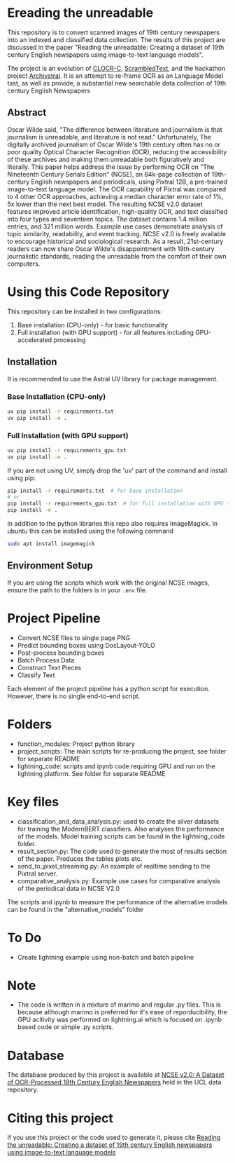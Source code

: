 # Ereading the unreadable
This repository is to convert scanned images of 19th century newspapers into an indexed and classified data collection. The results of this project are discussed in the paper "Reading the unreadable: Creating a dataset of 19th century English newspapers using image-to-text language models".

The project is an evolution of [CLOCR-C](https://github.com/JonnoB/clocrc), [ScrambledText](https://github.com/JonnoB/scrambledtext_analysis), and the hackathon project [Archivstral](https://github.com/JonnoB/archivestal). It is an attempt to re-frame OCR as an Language Model tast, as well as provide, a substantial new searchable data collection of 19th century English Newspapers

## Abstract

Oscar Wilde said, "The difference between literature and journalism is that journalism is unreadable, and literature is not read." Unfortunately, The digitally archived journalism of Oscar Wilde's 19th century often has no or poor quality Optical Character Recognition (OCR), reducing the accessibility of these archives and making them unreadable both figuratively and literally. This paper helps address the issue by performing OCR on "The Nineteenth Century Serials Edition" (NCSE), an 84k-page collection of 19th-century English newspapers and periodicals, using Pixtral 12B, a pre-trained image-to-text language model. The OCR capability of Pixtral was compared to 4 other OCR approaches, achieving a median character error rate of 1%, 5x lower than the next best model. The resulting NCSE v2.0 dataset features improved article identification, high-quality OCR, and text classified into four types and seventeen topics. The dataset contains 1.4 million entries, and 321 million words. Example use cases demonstrate analysis of topic similarity, readability, and event tracking. NCSE v2.0 is freely available to encourage historical and sociological research. As a result, 21st-century readers can now share Oscar Wilde's disappointment with 19th-century journalistic standards, reading the unreadable from the comfort of their own computers. 

# Using this Code Repository

This repository can be installed in two configurations:
1. Base installation (CPU-only) - for basic functionality
2. Full installation (with GPU support) - for all features including GPU-accelerated processing

## Installation

It is recommended to use the Astral UV library for package management.

### Base Installation (CPU-only)
```bash
uv pip install -r requirements.txt
uv pip install -e .
```

### Full Installation (with GPU support)
```bash
uv pip install -r requirements_gpu.txt
uv pip install -e .
```

If you are not using UV, simply drop the 'uv' part of the command and install using pip:
```bash
pip install -r requirements.txt  # for base installation
# or
pip install -r requirements_gpu.txt  # for full installation with GPU support
pip install -e .
```

In addition to the python libraries this repo also requires ImageMagick. In ubuntu this can be installed using the following command

```bash
sudo apt install imagemagick
```

## Environment Setup

If you are using the scripts which work with the original NCSE images, ensure the path to the folders is in your `.env` file.

# Project Pipeline

- Convert NCSE files to single page PNG
- Predict bounding boxes using DocLayout-YOLO
- Post-process bounding boxes
- Batch Process Data
- Construct Text Pieces
- Classify Text

Each element of the project pipeline has a python script for execution. However, there is no single end-to-end script. 

# Folders

- function_modules: Project python library
- project_scripts: The main scripts for re-producing the project, see folder for separate README
- lightning_code: scripts and ipynb code requiring GPU and run on the lightning platform. See folder for separate README

# Key files
- classification_and_data_analysis.py: used to create the silver datasets for training the ModernBERT classifiers. Also analyses the performance of the models. Model training scripts can be found in the lightning_code folder.
- result_section.py: The code used to generate the most of results section of the paper. Produces the tables plots etc.
- send_to_pixel_streaming.py: An example of realtime sending to the Pixtral server.
- comparative_analysis.py: Example use cases for comparative analysis of the periodical data in NCSE V2.0

The scripts and ipynb to measure the performance of the alternative models can be found in the "alternative_models" folder

# To Do
- Create lightning example using non-batch and batch pipeline

# Note
- The code is written in a mixture of marimo and regular .py files. This is because although marimo is preferred for it's ease of reporducibility, the GPU acitivity was performed on lightning.ai which is focused on .ipynb based code or simple .py scripts.

# Database

The database produced by this project is available at [NCSE v2.0: A Dataset of OCR-Processed 19th Century English Newspapers](https://rdr.ucl.ac.uk/articles/dataset/NCSE_v2_0_A_Dataset_of_OCR-Processed_19th_Century_English_Newspapers/28381610) held in the UCL data repository.


# Citing this project

If you use this project or the code used to generate it, please cite
[Reading the unreadable: Creating a dataset of 19th century English newspapers using image-to-text language models](https://arxiv.org/abs/2502.14901)
